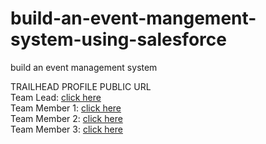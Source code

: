 # build-an-event-mangement-system-using-salesforce <br>

build an event management system <br>

TRAILHEAD PROFILE PUBLIC URL <br>
Team Lead: 		  [click here](https://trailblazer.me/id/jevpr) <br>
Team Member 1:	[click here](https://trailblazer.me/id/gokik2) <br>
Team Member 2: 	[click here](https://trailblazer.me/id/janpa8) <br>
Team Member 3: 	[click here](https://trailblazer.me/id/sdhivyapraba) <br>

